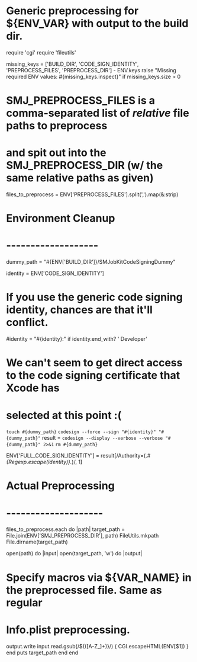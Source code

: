 # Generic preprocessing for ${ENV_VAR} with output to the build dir.

require 'cgi'
require 'fileutils'

missing_keys = ['BUILD_DIR', 'CODE_SIGN_IDENTITY', 'PREPROCESS_FILES', 'PREPROCESS_DIR'] - ENV.keys
raise "Missing required ENV values: #{missing_keys.inspect}" if missing_keys.size > 0

# SMJ_PREPROCESS_FILES is a comma-separated list of *relative* file paths to preprocess
#  and spit out into the SMJ_PREPROCESS_DIR (w/ the same relative paths as given)
files_to_preprocess = ENV['PREPROCESS_FILES'].split(',').map(&:strip)


# Environment Cleanup
# -------------------
dummy_path = "#{ENV['BUILD_DIR']}/SMJobKitCodeSigningDummy"

identity = ENV['CODE_SIGN_IDENTITY']
# If you use the generic code signing identity, chances are that it'll conflict.
#identity = "#{identity}:" if identity.end_with? ' Developer'

# We can't seem to get direct access to the code signing certificate that Xcode has
# selected at this point :(
`touch #{dummy_path}`
`codesign --force --sign "#{identity}" "#{dummy_path}"`
result = `codesign --display --verbose --verbose "#{dummy_path}" 2>&1`
`rm #{dummy_path}`

ENV['FULL_CODE_SIGN_IDENTITY'] = result[/Authority\=(.*#{Regexp.escape(identity)}.*)/, 1]


# Actual Preprocessing
# --------------------

files_to_preprocess.each do |path|
target_path = File.join(ENV['SMJ_PREPROCESS_DIR'], path)
FileUtils.mkpath File.dirname(target_path)

open(path) do |input|
open(target_path, 'w') do |output|
# Specify macros via ${VAR_NAME} in the preprocessed file.  Same as regular
# Info.plist preprocessing.
output.write input.read.gsub(/\$\{([A-Z_]+)\}/) { CGI.escapeHTML(ENV[$1]) }
end
puts target_path
end
end